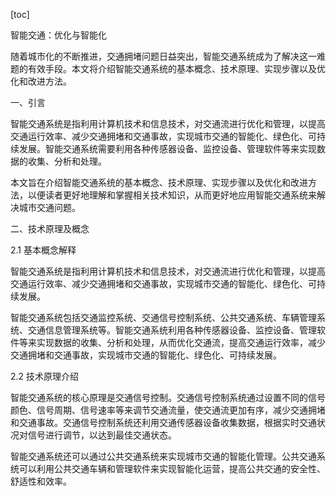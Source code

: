 
[toc]                    
                
                
智能交通：优化与智能化

随着城市化的不断推进，交通拥堵问题日益突出，智能交通系统成为了解决这一难题的有效手段。本文将介绍智能交通系统的基本概念、技术原理、实现步骤以及优化和改进方法。

一、引言

智能交通系统是指利用计算机技术和信息技术，对交通流进行优化和管理，以提高交通运行效率、减少交通拥堵和交通事故，实现城市交通的智能化、绿色化、可持续发展。智能交通系统需要利用各种传感器设备、监控设备、管理软件等来实现数据的收集、分析和处理。

本文旨在介绍智能交通系统的基本概念、技术原理、实现步骤以及优化和改进方法，以便读者更好地理解和掌握相关技术知识，从而更好地应用智能交通系统来解决城市交通问题。

二、技术原理及概念

2.1 基本概念解释

智能交通系统是指利用计算机技术和信息技术，对交通流进行优化和管理，以提高交通运行效率、减少交通拥堵和交通事故，实现城市交通的智能化、绿色化、可持续发展。

智能交通系统包括交通监控系统、交通信号控制系统、公共交通系统、车辆管理系统、交通信息管理系统等。智能交通系统利用各种传感器设备、监控设备、管理软件等来实现数据的收集、分析和处理，从而优化交通流，提高交通运行效率，减少交通拥堵和交通事故，实现城市交通的智能化、绿色化、可持续发展。

2.2 技术原理介绍

智能交通系统的核心原理是交通信号控制。交通信号控制系统通过设置不同的信号颜色、信号周期、信号速率等来调节交通流量，使交通流更加有序，减少交通拥堵和交通事故。交通信号控制系统还利用交通传感器设备收集数据，根据实时交通状况对信号进行调节，以达到最佳交通状态。

智能交通系统还可以通过公共交通系统来实现城市交通的智能化管理。公共交通系统可以利用公共交通车辆和管理软件来实现智能化运营，提高公共交通的安全性、舒适性和效率。

